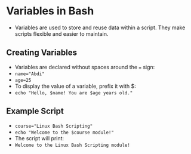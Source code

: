 #  Variables in Bash
- Variables are used to store and reuse data within a script. They make scripts flexible and easier to maintain.

##  Creating Variables
- Variables are declared without spaces around the `=` sign:
- `name="Abdi"`
- `age=25`
- To display the value of a variable, prefix it with $:
- `echo "Hello, $name! You are $age years old."`

## Example Script
- `course="Linux Bash Scripting"`
- `echo "Welcome to the $course module!"`
- The script will print:
- `Welcome to the Linux Bash Scripting module!`

